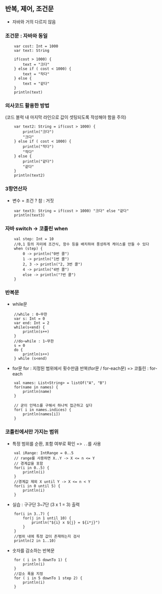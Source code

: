 ## 반복, 제어, 조건문
* 자바와 거의 다르지 않음


### 조건문 : 자바와 동일
~~~
    var cost: Int = 1000
    var text: String

    if(cost > 1000) {
        text = "크다"
    } else if ( cost < 1000) {
        text = "작다"
    } else {
        text = "같다"
    }
    println(text)
~~~

### 의사코드 활용한 방법
(코드 블럭 내 마지막 라인으로 값이 셋팅되도록 작성해야 함을 주의)
~~~
    var text2: String = if(cost > 1000) {
        println("크다")
        "크다"
    } else if ( cost < 1000) {
        println("작다")
        "작다"
    } else {
        println("같다")
        "같다"
    }
    println(text2)
~~~

### 3항연산자
* 변수 = 조건 ? 참 : 거짓
~~~
    var text3: String = if(cost > 1000) "크다" else "같다"
    println(text3)
~~~

### 자바 switch -> 코틀린 when
~~~
    val step: Int = 10
    //0,1 등의 자리에 조건식, 함수 등을 배치하여 풍성하게 케이스를 만들 수 있다
    when (step) {
        0 -> println("0번 콜")
        1 -> println("1번 콜")
        2, 3 -> println("2, 3번 콜")
        4 -> println("4번 콜")
        else -> println("?번 콜")
    }
~~~

### 반복문
* while문
~~~
    //while : 0~무한
    var s: Int = 0
    var end: Int = 2
    while(s<end) {
        println(s++)
    }
    //do~while : 1~무한
    s = 0
    do {
        println(s++)
    } while (s<end)
~~~
* for문
for : 지정된 범위에서 횟수만큼 반복(for문 / for-each문)
=> 코틀린 : for-each
~~~
    val names: List<String> = listOf("A", "B")
    for(name in names) {
        println(name)
    }
~~~
~~~
    // 굳이 인덱스를 구해서 하나씩 접근하고 싶다
    for( i in names.indices) {
        println(names[i])
    }
~~~

### 코틀린에서만 가지는 범위
* 특정 범위를 순환, 포함 여부로 확인 => ```..```를 사용
~~~
    val iRange: IntRange = 0..5
    // range를 사용하면 X..Y -> X <= n <= Y
    // 경계값을 포함
    for(i in 0..5) {
        println(i)
    }
    //경계값 제외 X until Y -> X <= n < Y
    for(i in 0 until 5) {
        println(i)
    }
~~~
* 실습 : 구구단 3~7단 (3 x 1 = 3) 출력
~~~
    for(i in 3..7) {
        for(j in 1 until 10) {
            println("${i} x ${j} = ${i*j}")
        }
    }
    //범위 내에 특정 값이 존재하는지 검사
    println(2 in 1..10)
~~~
* 숫자를 감소하는 반복문
~~~
    for ( i in 5 downTo 1) {
        println(i)
    }
    //감소 폭을 지정
    for ( i in 5 downTo 1 step 2) {
        println(i)
    }
~~~